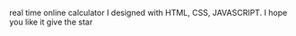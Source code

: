 real time online calculator I designed with HTML, CSS, JAVASCRIPT. I hope you like it give the star 
